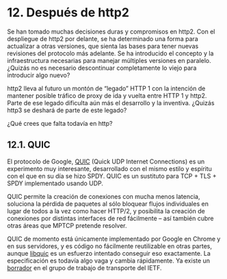 # 12. Después de http2

Se han tomado muchas decisiones duras y compromisos en http2. Con el despliegue de http2 por delante, se ha determinado una forma para actualizar a otras versiones, que sienta las bases para tener nuevas revisiones del protocolo más adelante. Se ha introducido el concepto y la infraestructura necesarias para manejar múltiples versiones en paralelo. ¿Quizás no es necesario descontinuar completamente lo viejo para introducir algo nuevo?

http2 lleva al futuro un montón de “legado” HTTP 1 con la intención de mantener posible tráfico de proxy de ida y vuelta entre HTTP 1 y http2. Parte de ese legado dificulta aún más el desarrollo y la inventiva. ¿Quizás http3 se deshará de parte de este legado?

¿Qué crees que falta todavía en http?

## 12.1. QUIC

El protocolo de Google, [QUIC](https://www.chromium.org/quic) (Quick UDP Internet Connections) es un experimento muy interesante, desarrollado con el mismo estilo y espíritu con el que en su día se hizo SPDY. QUIC es un sustituto para TCP + TLS + SPDY implementado usando UDP.

QUIC permite la creación de conexiones con mucha menos latencia, soluciona la pérdida de paquetes al sólo bloquear flujos individuales en lugar de todos a la vez como hacer HTTP/2, y posibilita la creación de conexiones por distintas interfaces de red fácilmente – así también cubre otras áreas que MPTCP pretende resolver.

QUIC de momento está únicamente implementado por Google en Chrome y en sus servidores, y es código no fácilmente reutilizable en otras partes, aunque [libquic](https://github.com/devsisters/libquic) es un esfuerzo intentado conseguir eso exactamente. La especificación es todavía algo vaga y cambia rápidamente. Ya existe un [borrador](https://tools.ietf.org/html/draft-tsvwg-quic-protocol-01) en el grupo de trabajo de transporte del IETF.
